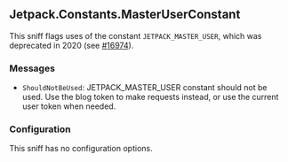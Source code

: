## Jetpack.Constants.MasterUserConstant

This sniff flags uses of the constant `JETPACK_MASTER_USER`, which was deprecated in 2020 (see [#16974]).

### Messages

* `ShouldNotBeUsed`: JETPACK_MASTER_USER constant should not be used. Use the blog token to make requests instead, or use the current user token when needed.

### Configuration

This sniff has no configuration options.

[#16974]: https://github.com/Automattic/jetpack/pull/16974
